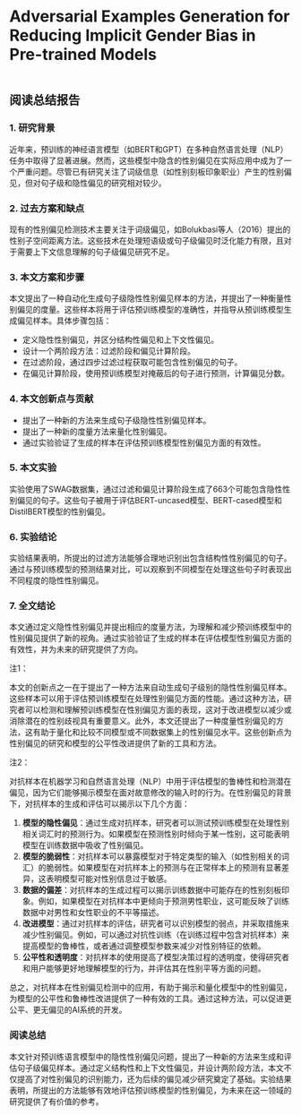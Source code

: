 # Adversarial Examples Generation for Reducing Implicit Gender Bias in Pre-trained Models

<figure><img src="../../.gitbook/assets/image (153).png" alt=""><figcaption></figcaption></figure>

## 阅读总结报告

### 1. 研究背景

近年来，预训练的神经语言模型（如BERT和GPT）在多种自然语言处理（NLP）任务中取得了显著进展。然而，这些模型中隐含的性别偏见在实际应用中成为了一个严重问题。尽管已有研究关注了词级信息（如性别刻板印象职业）产生的性别偏见，但对句子级和隐性偏见的研究相对较少。

### 2. 过去方案和缺点

现有的性别偏见检测技术主要关注于词级偏见，如Bolukbasi等人（2016）提出的性别子空间距离方法。这些技术在处理短语级或句子级偏见时泛化能力有限，且对于需要上下文信息理解的句子级偏见研究不足。

### 3. 本文方案和步骤

本文提出了一种自动化生成句子级隐性性别偏见样本的方法，并提出了一种衡量性别偏见的度量。这些样本将用于评估预训练模型的准确性，并指导从预训练模型生成偏见样本。具体步骤包括：

* 定义隐性性别偏见，并区分结构性偏见和上下文性偏见。
* 设计一个两阶段方法：过滤阶段和偏见计算阶段。
* 在过滤阶段，通过四步过滤过程获取可能包含性别偏见的句子。
* 在偏见计算阶段，使用预训练模型对掩蔽后的句子进行预测，计算偏见分数。

### 4. 本文创新点与贡献

* 提出了一种新的方法来生成句子级隐性性别偏见样本。
* 提出了一种新的度量方法来量化性别偏见。
* 通过实验验证了生成的样本在评估预训练模型性别偏见方面的有效性。

### 5. 本文实验

实验使用了SWAG数据集，通过过滤和偏见计算阶段生成了663个可能包含隐性性别偏见的句子。这些句子被用于评估BERT-uncased模型、BERT-cased模型和DistilBERT模型的性别偏见。

### 6. 实验结论

实验结果表明，所提出的过滤方法能够合理地识别出包含结构性性别偏见的句子。通过与预训练模型的预测结果对比，可以观察到不同模型在处理这些句子时表现出不同程度的隐性性别偏见。

### 7. 全文结论

本文通过定义隐性性别偏见并提出相应的度量方法，为理解和减少预训练模型中的性别偏见提供了新的视角。通过实验验证了生成的样本在评估模型性别偏见方面的有效性，并为未来的研究提供了方向。

注1：

本文的创新点之一在于提出了一种方法来自动生成句子级别的隐性性别偏见样本。这些样本可以用于评估预训练模型在处理性别偏见方面的性能。通过这种方法，研究者可以检测和理解预训练模型在性别偏见方面的表现，这对于改进模型以减少或消除潜在的性别歧视具有重要意义。此外，本文还提出了一种度量性别偏见的方法，这有助于量化和比较不同模型或不同数据集上的性别偏见水平。这些创新点为性别偏见的研究和模型的公平性改进提供了新的工具和方法。

注2：

对抗样本在机器学习和自然语言处理（NLP）中用于评估模型的鲁棒性和检测潜在偏见，因为它们能够揭示模型在面对故意修改的输入时的行为。在性别偏见的背景下，对抗样本的生成和评估可以揭示以下几个方面：

1. **模型的隐性偏见**：通过生成对抗样本，研究者可以测试预训练模型在处理性别相关词汇时的预测行为。如果模型在预测性别时倾向于某一性别，这可能表明模型在训练数据中吸收了性别偏见。
2. **模型的脆弱性**：对抗样本可以暴露模型对于特定类型的输入（如性别相关的词汇）的脆弱性。如果模型在对抗样本上的预测与在正常样本上的预测有显著差异，这表明模型可能对性别信息过于敏感。
3. **数据的偏差**：对抗样本的生成过程可以揭示训练数据中可能存在的性别刻板印象。例如，如果模型在对抗样本中更倾向于预测男性职业，这可能反映了训练数据中对男性和女性职业的不平等描述。
4. **改进模型**：通过对抗样本的评估，研究者可以识别模型的弱点，并采取措施来减少性别偏见。例如，可以通过对抗性训练（在训练过程中包含对抗样本）来提高模型的鲁棒性，或者通过调整模型参数来减少对性别特征的依赖。
5. **公平性和透明度**：对抗样本的使用提高了模型决策过程的透明度，使得研究者和用户能够更好地理解模型的行为，并评估其在性别平等方面的问题。

总之，对抗样本在性别偏见检测中的应用，有助于揭示和量化模型中的性别偏见，为模型的公平性和鲁棒性改进提供了一种有效的工具。通过这种方法，可以促进更公平、更无偏见的AI系统的开发。

### 阅读总结

本文针对预训练语言模型中的隐性性别偏见问题，提出了一种新的方法来生成和评估句子级偏见样本。通过定义结构性和上下文性偏见，并设计两阶段方法，本文不仅提高了对性别偏见的识别能力，还为后续的偏见减少研究奠定了基础。实验结果表明，所提出的方法能够有效地评估预训练模型的性别偏见，为未来在这一领域的研究提供了有价值的参考。

